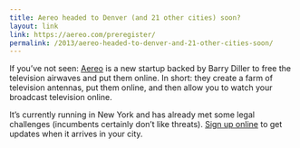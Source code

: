 ```yaml
---
title: Aereo headed to Denver (and 21 other cities) soon?
layout: link
link: https://aereo.com/preregister/
permalink: /2013/aereo-headed-to-denver-and-21-other-cities-soon/
---
```

If you&#8217;ve not seen: [Aereo][1] is a new startup backed by Barry Diller to free the television airwaves and put them online. In short: they create a farm of television antennas, put them online, and then allow you to watch your broadcast television online.

It&#8217;s currently running in New York and has already met some legal challenges (incumbents certainly don&#8217;t like threats). [Sign up online][2] to get updates when it arrives in your city.

 [1]: https://aereo.com/how-it-works
 [2]: https://aereo.com/preregister/